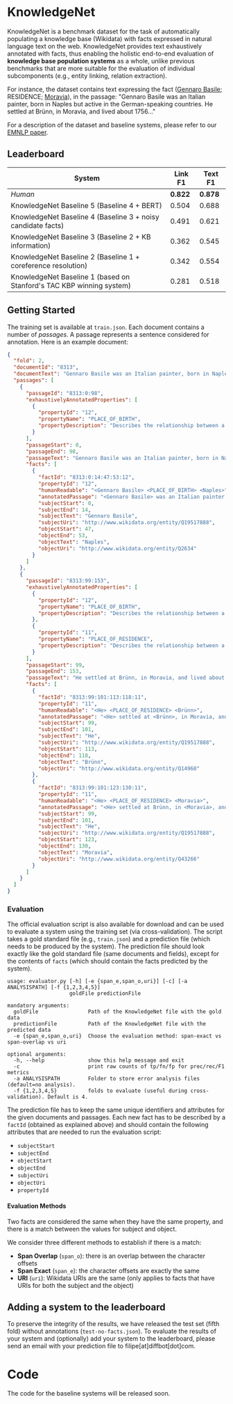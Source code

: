 # KnowledgeNet

KnowledgeNet is a benchmark dataset for the task of automatically populating a knowledge base (Wikidata) with facts expressed in natural language text on the web. KnowledgeNet provides text exhaustively annotated with facts, thus enabling the holistic end-to-end evaluation of **knowledge base population systems** as a whole, unlike previous benchmarks that are more suitable for the evaluation of individual subcomponents (e.g., entity linking, relation extraction). 

For instance, the dataset contains text expressing the fact ([Gennaro Basile](https://www.wikidata.org/wiki/Q1367602); RESIDENCE; [Moravia](https://www.wikidata.org/wiki/Q43266)), in the passage:
"Gennaro Basile was an Italian painter, born in Naples but active in the German-speaking countries. He settled at Brünn, in Moravia, and lived about 1756..."

For a description of the dataset and baseline systems, please refer to our [EMNLP paper](https://github.com/diffbot/knowledge-net/blob/master/knowledgenet-emnlp-cameraready.pdf).


## Leaderboard

|        System       		| Link F1		| Text F1  		|
|---------------------   	| ---------	|--------- 		|
| _Human_	                                                            | **0.822** | **0.878** 	|
| KnowledgeNet Baseline	5	(Baseline 4 + BERT)                         | 0.504 		| 0.688     	|
| KnowledgeNet Baseline 4	(Baseline 3 + noisy candidate facts)        | 0.491 		| 0.621     	|
| KnowledgeNet Baseline 3	(Baseline 2 + KB information)               | 0.362 		| 0.545     	|
| KnowledgeNet Baseline 2	(Baseline 1 + coreference resolution)       | 0.342 		| 0.554     	|
| KnowledgeNet Baseline 1 (based on Stanford's TAC KBP winning system)| 0.281 		| 0.518     	|



## Getting Started

The training set is available at `train.json`. Each document contains a number of _passages_. A passage represents a sentence considered for annotation. Here is an example document:

```json
{
  "fold": 2,
  "documentId": "8313",
  "documentText": "Gennaro Basile was an Italian painter, born in Naples but active in the German-speaking countries. He settled at Brünn, in Moravia, and lived about 1756. His best picture is the altar-piece in the chapel of the chateau at Seeberg, in Salzburg. Most of his works remained in Moravia.",
  "passages": [
    {
      "passageId": "8313:0:98",
      "exhaustivelyAnnotatedProperties": [
        {
          "propertyId": "12",
          "propertyName": "PLACE_OF_BIRTH",
          "propertyDescription": "Describes the relationship between a person and the location where she/he was born."
        }
      ],
      "passageStart": 0,
      "passageEnd": 98,
      "passageText": "Gennaro Basile was an Italian painter, born in Naples but active in the German-speaking countries.",
      "facts": [
        {
          "factId": "8313:0:14:47:53:12",
          "propertyId": "12",
          "humanReadable": "<Gennaro Basile> <PLACE_OF_BIRTH> <Naples>",
          "annotatedPassage": "<Gennaro Basile> was an Italian painter, born in <Naples> but active in the German-speaking countries.",
          "subjectStart": 0,
          "subjectEnd": 14,
          "subjectText": "Gennaro Basile",
          "subjectUri": "http://www.wikidata.org/entity/Q19517888",
          "objectStart": 47,
          "objectEnd": 53,
          "objectText": "Naples",
          "objectUri": "http://www.wikidata.org/entity/Q2634"
        }
      ]
    },
    {
      "passageId": "8313:99:153",
      "exhaustivelyAnnotatedProperties": [
        {
          "propertyId": "12",
          "propertyName": "PLACE_OF_BIRTH",
          "propertyDescription": "Describes the relationship between a person and the location where she/he was born."
        },
        {
          "propertyId": "11",
          "propertyName": "PLACE_OF_RESIDENCE",
          "propertyDescription": "Describes the relationship between a person and the location where she/he lives/lived."
        }
      ],
      "passageStart": 99,
      "passageEnd": 153,
      "passageText": "He settled at Brünn, in Moravia, and lived about 1756.",
      "facts": [
        {
          "factId": "8313:99:101:113:118:11",
          "propertyId": "11",
          "humanReadable": "<He> <PLACE_OF_RESIDENCE> <Brünn>",
          "annotatedPassage": "<He> settled at <Brünn>, in Moravia, and lived about 1756.",
          "subjectStart": 99,
          "subjectEnd": 101,
          "subjectText": "He",
          "subjectUri": "http://www.wikidata.org/entity/Q19517888",
          "objectStart": 113,
          "objectEnd": 118,
          "objectText": "Brünn",
          "objectUri": "http://www.wikidata.org/entity/Q14960"
        },
        {
          "factId": "8313:99:101:123:130:11",
          "propertyId": "11",
          "humanReadable": "<He> <PLACE_OF_RESIDENCE> <Moravia>",
          "annotatedPassage": "<He> settled at Brünn, in <Moravia>, and lived about 1756.",
          "subjectStart": 99,
          "subjectEnd": 101,
          "subjectText": "He",
          "subjectUri": "http://www.wikidata.org/entity/Q19517888",
          "objectStart": 123,
          "objectEnd": 130,
          "objectText": "Moravia",
          "objectUri": "http://www.wikidata.org/entity/Q43266"
        }
      ]
    }
  ]
}
```


### Evaluation
The official evaluation script is also available for download and can be used to evaluate a system using the training set (via cross-validation). The script takes a gold standard file (e.g., `train.json`) and a prediction file (which needs to be produced by the system). The prediction file should look exactly like the gold standard file (same documents and fields), except for the contents of `facts` (which should contain the facts predicted by the system).

```
usage: evaluator.py [-h] [-e {span_e,span_o,uri}] [-c] [-a ANALYSISPATH] [-f {1,2,3,4,5}]
                    goldFile predictionFile

mandatory arguments:
  goldFile                Path of the KnowledgeNet file with the gold data
  predictionFile          Path of the KnowledgeNet file with the predicted data
  -e {span_e,span_o,uri}  Choose the evaluation method: span-exact vs span-overlap vs uri          
  
optional arguments:
  -h, --help              show this help message and exit
  -c                      print raw counts of tp/fn/fp for prec/rec/F1 metrics
  -a ANALYSISPATH         Folder to store error analysis files (default=no analysis).
  -f {1,2,3,4,5}          folds to evaluate (useful during cross-validation). Default is 4.

```

The prediction file has to keep the same unique identifiers and attributes for the given documents and passages. 
Each new fact has to be described by a `factId` (obtained as explained above) and should contain the following attributes that are needed to run the evaluation script: 
* `subjectStart`
* `subjectEnd`
* `objectStart`
* `objectEnd`
* `subjectUri`
* `objectUri`
* `propertyId`

#### Evaluation Methods
Two facts are considered the same when they have the same property, and there is a match between the values for subject and object.

We consider three different methods to establish if there is a match:
* **Span Overlap** (`span_o`): there is an overlap between the character offsets
* **Span Exact** (`span_e`): the character offsets are exactly the same
* **URI** (`uri`): Wikidata URIs are the same (only applies to facts that have URIs for both the subject and the object)

## Adding a system to the leaderboard

To preserve the integrity of the results, we have released the test set (fifth fold) without annotations (`test-no-facts.json`). To evaluate the results of your system and (optionally) add your system to the leaderboard, please send an email with your prediction file to filipe[at]diffbot[dot]com. 

# Code

The code for the baseline systems will be released soon.
